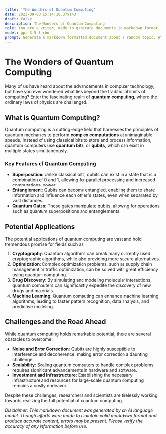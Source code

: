 ```yaml
---
title: 'The Wonders of Quantum Computing'
date: 2023-09-03 15:14:18.379143
draft: false
description: The Wonders of Quantum Computing
role: You are a writer, made to generate documents in markdown format. It is very important that all of the documents you generate are in valid markdown format.
model: gpt-3.5-turbo
prompt: Generate a markdown formatted document about a random topic. At the bottom, include a disclaimer explaining that the document was generated by you. The first line of the document should be the title. Make sure that the entire document is in proper markdown format, using a mix of various tags to make the document visually appealing.
---
```


# The Wonders of Quantum Computing

Many of us have heard about the advancements in computer technology, but have you ever wondered what lies beyond the traditional limits of computing? Enter the fascinating realm of **quantum computing**, where the ordinary laws of physics are challenged.

## What is Quantum Computing?

Quantum computing is a cutting-edge field that harnesses the principles of quantum mechanics to perform **complex computations** at unimaginable speeds. Instead of using classical bits to store and process information, quantum computers use **quantum bits**, or **qubits**, which can exist in multiple states simultaneously.

### Key Features of Quantum Computing

- **Superposition**: Unlike classical bits, qubits can exist in a state that is a combination of 0 and 1, allowing for parallel processing and increased computational power.
- **Entanglement**: Qubits can become entangled, enabling them to share information and influence each other's states, even when separated by vast distances.
- **Quantum Gates**: These gates manipulate qubits, allowing for operations such as quantum superpositions and entanglements.

## Potential Applications

The potential applications of quantum computing are vast and hold tremendous promise for fields such as:

1. **Cryptography**: Quantum algorithms can break many currently used cryptographic algorithms, while also providing more secure alternatives.
2. **Optimization**: Complex optimization problems, such as supply chain management or traffic optimization, can be solved with great efficiency using quantum computing.
3. **Drug Discovery**: By simulating and modeling molecular interactions, quantum computers can significantly expedite the discovery of new drugs and materials.
4. **Machine Learning**: Quantum computing can enhance machine learning algorithms, leading to faster pattern recognition, data analysis, and predictive modeling.

## Challenges and the Road Ahead

While quantum computing holds remarkable potential, there are several obstacles to overcome:

- **Noise and Error Correction**: Qubits are highly susceptible to interference and decoherence, making error correction a daunting challenge.
- **Scalability**: Scaling quantum computers to handle complex problems requires significant advancements in hardware and software.
- **Investment and Infrastructure**: Establishing the necessary infrastructure and resources for large-scale quantum computing remains a costly endeavor.

Despite these challenges, researchers and scientists are tirelessly working towards realizing the full potential of quantum computing.

*Disclaimer: This markdown document was generated by an AI language model. Though efforts were made to maintain valid markdown format and produce accurate content, errors may be present. Please verify the accuracy of any information before use.*